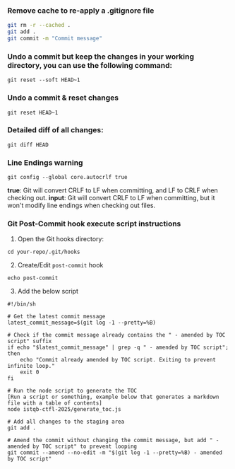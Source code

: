 ### Remove cache to re-apply a .gitignore file
```bash
git rm -r --cached .
git add .
git commit -m "Commit message"
```
### Undo a commit but keep the changes in your working directory, you can use the following command:
```shell
git reset --soft HEAD~1
```

### Undo a commit & reset changes
```shell
git reset HEAD~1
```

### Detailed diff of all changes:
```shell
git diff HEAD
```

### Line Endings warning
```shell
git config --global core.autocrlf true
```

**true**: Git will convert CRLF to LF when committing, and LF to CRLF when checking out.
**input**: Git will convert CRLF to LF when committing, but it won't modify line endings when checking out files.

### Git Post-Commit hook execute script instructions
1. Open the Git hooks directory:
```shell
cd your-repo/.git/hooks
```
2. Create/Edit `post-commit` hook
```shell
echo post-commit
```
3. Add the below script
```shell
#!/bin/sh

# Get the latest commit message
latest_commit_message=$(git log -1 --pretty=%B)

# Check if the commit message already contains the " - amended by TOC script" suffix
if echo "$latest_commit_message" | grep -q " - amended by TOC script"; then
    echo "Commit already amended by TOC script. Exiting to prevent infinite loop."
    exit 0
fi

# Run the node script to generate the TOC
[Run a script or something, example below that generates a markdown file with a table of contents]
node istqb-ctfl-2025/generate_toc.js

# Add all changes to the staging area
git add .

# Amend the commit without changing the commit message, but add " - amended by TOC script" to prevent looping
git commit --amend --no-edit -m "$(git log -1 --pretty=%B) - amended by TOC script"